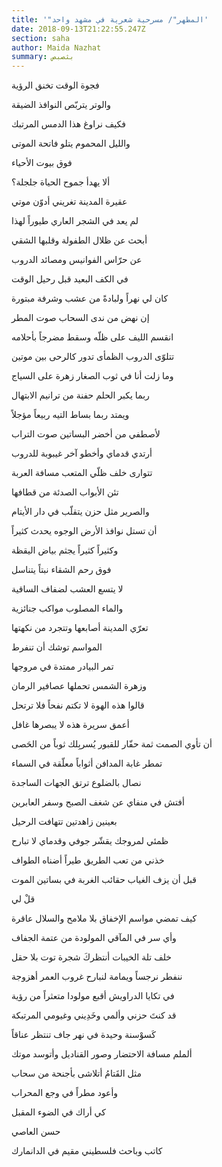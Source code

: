 ```yaml
---
title: '"المطهر"/ مسرحية شعرية في مشهد واحد'
date: 2018-09-13T21:22:55.247Z
section: saha
author: Maida Nazhat
summary: بثصبص
---
```

فجوة الوقت تخنق الرؤية

والوتر يتربّص النوافذ الضيقة

فكيف نراوغ هذا الدمس المرتبك

والليل المحموم يتلو فاتحة الموتى

فوق بيوت الأحياء

ألا يهدأ جموح الحياة جلجلة؟

عقيرة المدينة تغريني أدوّن موتي

لم يعد في الشجر العاري طيوراً لهذا

أبحث عن ظلال الطفولة وقلبها الشقي

عن حرّاس الفوانيس ومصائد الدروب

في الكف البعيد قبل رحيل الوقت

كان لي نهراً ولبادةً من عشب وشرفة مبتورة

إن نهض من ندى السحاب صوت المطر

انقسم الليف على ظلّه وسقط مضرجاً بأحلامه

تتلوّى الدروب الظمأى تدور كالرحى بين موتين

وما زلت أنا في ثوب الصغار زهرة على السياج

ربما يكبر الحلم حفنة من ترانيم الابتهال

ويمتد ربما بساط التيه ربيعاً مؤجلاً

لأصطفي من أخضر البساتين صوت التراب

أرتدي قدماي وأخطو آخر غيبوبة للدروب

تتوارى خلف ظلّي المتعب مسافة العربة

تئن الأبواب الصدئة من قطافها

والصرير مثل حزن يتقلّب في دار الأيتام

أن تستل نوافذ الأرض الوجوه يحدث كثيراً

وكثيراً كثيراً يجثم بياض اليقظة

فوق رحم الشقاء نبتاً يتناسل

لا يتسع العشب لضفاف الساقية

والماء المصلوب مواكب جنائزية

تعرّي المدينة أصابعها وتتجرد من نكهتها

المواسم توشك أن تنفرط

تمر البيادر ممتدة في مروجها

وزهرة الشمس تحملها عصافير الرمان

قالوا هذه الهوة لا تكتم نفحاً فلا ترتحل

أعمق سريرة هذه لا يبصرها غافل

أن تأوي الصمت ثمة حفّار للقبور يُسربِلك ثوباً من الحَصى

تمطر غابة المدافن أثواباً معلّقة في السماء

نصال بالضلوع ترتق الجهات الساجدة

أفتش في منفاي عن شغف الصبح وسفر العابرين

بعينين زاهدتين تتهافت الرحيل

ظمئي لمروجك يقشّر جوفي وقدماي لا تبارح

خذني من تعب الطريق طيراً أضناه الطواف

قبل أن يزف الغياب حقائب الغربة في بساتين الموت

قلْ لي

كيف تمضي مواسم الإخفاق بلا ملامح والسلال عاقرة

وأي سر في المآقي المولودة من عتمة الجفاف

خلف تلة الخيبات أنتظركَ شجرة توت بلا حقل

ننفطر نرجساً ويمامة لنبارح غروب العمر أهزوجة

في تكايا الدراويش أقبع مولودا متعثراً من رؤية

قد كنتَ حزني وألمي وخَدِيني وغيومي المرتبكة

كَسوْسنة وحيدة في نهر جاف تنتظر عناقاً

ألملم مسافة الاحتضار وصور القناديل وأتوسد موتك

مثل القَتامُ أتلاشى بأجنحة من سحاب

 وأعود مطراً في وجع المحراب

كي أراك في الضوء المقبل

 حسن العاصي

كاتب وباحث فلسطيني مقيم في الدانمارك
